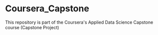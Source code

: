 # Coursera_Capstone
This repository is part of the Coursera's Applied Data Science Capstone course (Capstone Project)
